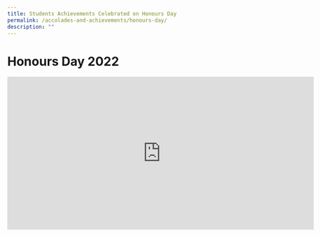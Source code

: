 ```yaml
---
title: Students Achievements Celebrated on Honours Day
permalink: /accolades-and-achievements/honours-day/
description: ""
---
```

Honours Day 2022
====


<iframe allowfullscreen="" allow="accelerometer; autoplay; clipboard-write; encrypted-media; gyroscope; picture-in-picture; web-share" frameborder="0" title="Qifa Honours Day 2022" src="https://www.youtube.com/embed/y1u1ogayMg4" height="350" width="700"></iframe>